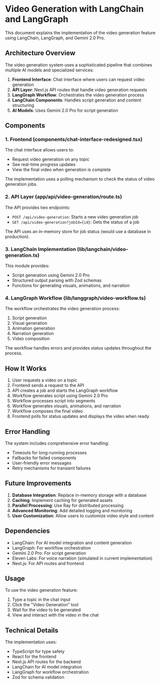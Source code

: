 # Video Generation with LangChain and LangGraph

This document explains the implementation of the video generation feature using LangChain, LangGraph, and Gemini 2.0 Pro.

## Architecture Overview

The video generation system uses a sophisticated pipeline that combines multiple AI models and specialized services:

1. **Frontend Interface**: Chat interface where users can request video generation
2. **API Layer**: Next.js API routes that handle video generation requests
3. **LangGraph Workflow**: Orchestrates the video generation process
4. **LangChain Components**: Handles script generation and content structuring
5. **AI Models**: Uses Gemini 2.0 Pro for script generation

## Components

### 1. Frontend (components/chat-interface-redesigned.tsx)

The chat interface allows users to:
- Request video generation on any topic
- See real-time progress updates
- View the final video when generation is complete

The implementation uses a polling mechanism to check the status of video generation jobs.

### 2. API Layer (app/api/video-generation/route.ts)

The API provides two endpoints:
- `POST /api/video-generation`: Starts a new video generation job
- `GET /api/video-generation?jobId={id}`: Gets the status of a job

The API uses an in-memory store for job status (would use a database in production).

### 3. LangChain Implementation (lib/langchain/video-generation.ts)

This module provides:
- Script generation using Gemini 2.0 Pro
- Structured output parsing with Zod schemas
- Functions for generating visuals, animations, and narration

### 4. LangGraph Workflow (lib/langgraph/video-workflow.ts)

The workflow orchestrates the video generation process:
1. Script generation
2. Visual generation
3. Animation generation
4. Narration generation
5. Video composition

The workflow handles errors and provides status updates throughout the process.

## How It Works

1. User requests a video on a topic
2. Frontend sends a request to the API
3. API creates a job and starts the LangGraph workflow
4. Workflow generates script using Gemini 2.0 Pro
5. Workflow processes script into segments
6. Workflow generates visuals, animations, and narration
7. Workflow composes the final video
8. Frontend polls for status updates and displays the video when ready

## Error Handling

The system includes comprehensive error handling:
- Timeouts for long-running processes
- Fallbacks for failed components
- User-friendly error messages
- Retry mechanisms for transient failures

## Future Improvements

1. **Database Integration**: Replace in-memory storage with a database
2. **Caching**: Implement caching for generated assets
3. **Parallel Processing**: Use Ray for distributed processing
4. **Advanced Monitoring**: Add detailed logging and monitoring
5. **User Customization**: Allow users to customize video style and content

## Dependencies

- LangChain: For AI model integration and content generation
- LangGraph: For workflow orchestration
- Gemini 2.0 Pro: For script generation
- Eleven Labs: For voice narration (simulated in current implementation)
- Next.js: For API routes and frontend

## Usage

To use the video generation feature:
1. Type a topic in the chat input
2. Click the "Video Generation" tool
3. Wait for the video to be generated
4. View and interact with the video in the chat

## Technical Details

The implementation uses:
- TypeScript for type safety
- React for the frontend
- Next.js API routes for the backend
- LangChain for AI model integration
- LangGraph for workflow orchestration
- Zod for schema validation
